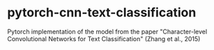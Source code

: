 # pytorch-cnn-text-classification
Pytorch implementation of the model from the paper "Character-level Convolutional Networks for Text Classification" (Zhang et al., 2015)
